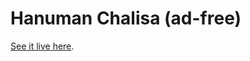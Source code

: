 # Hanuman Chalisa (ad-free)

[See it live here](https://kdm6389.github.io/hanumachalisa/blob/main/index.html).


